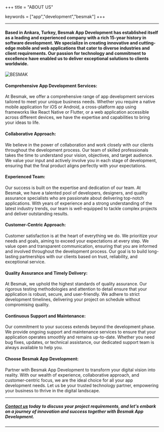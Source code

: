 +++
title = "ABOUT US"

keywords = ["app","development","besmak"]
+++

---
#### Based in Ankara, Turkey, Besmak App Development has established itself as a leading and experienced company with a rich 15-year history in software development. We specialize in creating innovative and cutting-edge mobile and web applications that cater to diverse industries and client requirements. Our passion for technology and commitment to excellence have enabled us to deliver exceptional solutions to clients worldwide.

![BESMAK](/about.jpg "about us")


#### Comprehensive App Development Services:
At Besmak, we offer a comprehensive range of app development services tailored to meet your unique business needs. Whether you require a native mobile application for iOS or Android, a cross-platform app using frameworks like React Native or Flutter, or a web application accessible across different devices, we have the expertise and capabilities to bring your ideas to life.

#### Collaborative Approach:
We believe in the power of collaboration and work closely with our clients throughout the development process. Our team of skilled professionals takes the time to understand your vision, objectives, and target audience. We value your input and actively involve you in each stage of development, ensuring that the final product aligns perfectly with your expectations.

#### Experienced Team:
Our success is built on the expertise and dedication of our team. At Besmak, we have a talented pool of developers, designers, and quality assurance specialists who are passionate about delivering top-notch applications. With years of experience and a strong understanding of the latest industry trends, our team is well-equipped to tackle complex projects and deliver outstanding results.

#### Customer-Centric Approach:
Customer satisfaction is at the heart of everything we do. We prioritize your needs and goals, aiming to exceed your expectations at every step. We value open and transparent communication, ensuring that you are informed and involved throughout the development process. Our goal is to build long-lasting partnerships with our clients based on trust, reliability, and exceptional service.

#### Quality Assurance and Timely Delivery:
At Besmak, we uphold the highest standards of quality assurance. Our rigorous testing methodologies and attention to detail ensure that your application is robust, secure, and user-friendly. We adhere to strict development timelines, delivering your project on schedule without compromising quality.

#### Continuous Support and Maintenance:
Our commitment to your success extends beyond the development phase. We provide ongoing support and maintenance services to ensure that your application operates smoothly and remains up-to-date. Whether you need bug fixes, updates, or technical assistance, our dedicated support team is always available to help you.

#### Choose Besmak App Development:
Partner with Besmak App Development to transform your digital vision into reality. With our wealth of experience, collaborative approach, and customer-centric focus, we are the ideal choice for all your app development needs. Let us be your trusted technology partner, empowering your business to thrive in the digital landscape.

---

##### [Contact us](/contact) today to discuss your project requirements, and let's embark on a journey of innovation and success together with Besmak App Development.

---
